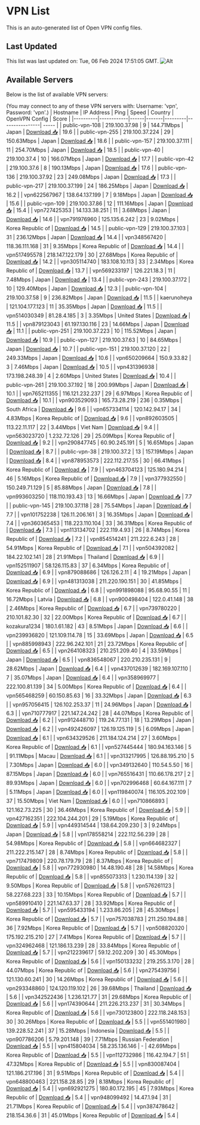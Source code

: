 # VPN List

This is an auto-generated list of Open VPN config files.

## Last Updated

This list was last updated on: Tue, 06 Feb 2024 17:51:05 GMT.
![Alt](https://repobeats.axiom.co/api/embed/186b98318ef1479477931607c1ad7d823f12451f.svg "Repobeats analytics image")

## Available Servers

Below is the list of available VPN servers:

(You may connect to any of these VPN servers with: Username: 'vpn', Password: 'vpn'.)
| Hostname | IP Address | Ping | Speed | Country | OpenVPN Config | Score |
|----------|------------|------|-------|---------|----------------| ----- |
| public-vpn-108 | 219.100.37.98 | 9 | 144.71Mbps | Japan | [Download 📥](./configs/server_0_JP.ovpn) | 19.6 |
| public-vpn-255 | 219.100.37.224 | 29 | 150.63Mbps | Japan | [Download 📥](./configs/server_1_JP.ovpn) | 18.6 |
| public-vpn-157 | 219.100.37.111 | 11 | 254.70Mbps | Japan | [Download 📥](./configs/server_2_JP.ovpn) | 18.5 |
| public-vpn-40 | 219.100.37.4 | 10 | 166.07Mbps | Japan | [Download 📥](./configs/server_3_JP.ovpn) | 17.7 |
| public-vpn-42 | 219.100.37.6 | 8 | 190.13Mbps | Japan | [Download 📥](./configs/server_4_JP.ovpn) | 17.6 |
| public-vpn-136 | 219.100.37.92 | 23 | 249.08Mbps | Japan | [Download 📥](./configs/server_5_JP.ovpn) | 17.3 |
| public-vpn-217 | 219.100.37.199 | 24 | 186.25Mbps | Japan | [Download 📥](./configs/server_6_JP.ovpn) | 16.2 |
| vpn622567967 | 138.64.137.199 | 7 | 9.18Mbps | Japan | [Download 📥](./configs/server_7_JP.ovpn) | 15.6 |
| public-vpn-109 | 219.100.37.86 | 12 | 111.16Mbps | Japan | [Download 📥](./configs/server_8_JP.ovpn) | 15.4 |
| vpn727425353 | 14.133.38.251 | 11 | 3.68Mbps | Japan | [Download 📥](./configs/server_9_JP.ovpn) | 14.6 |
| vpn791976960 | 125.135.6.242 | 23 | 9.02Mbps | Korea Republic of | [Download 📥](./configs/server_10_KR.ovpn) | 14.5 |
| public-vpn-129 | 219.100.37.103 | 31 | 236.12Mbps | Japan | [Download 📥](./configs/server_11_JP.ovpn) | 14.4 |
| vpn348567420 | 118.36.111.168 | 31 | 9.35Mbps | Korea Republic of | [Download 📥](./configs/server_12_KR.ovpn) | 14.4 |
| vpn517495578 | 218.147.122.179 | 30 | 27.68Mbps | Korea Republic of | [Download 📥](./configs/server_13_KR.ovpn) | 14.2 |
| vpn305114740 | 183.108.10.113 | 33 | 2.34Mbps | Korea Republic of | [Download 📥](./configs/server_14_KR.ovpn) | 13.7 |
| vpn569233197 | 126.221.18.3 | 11 | 7.48Mbps | Japan | [Download 📥](./configs/server_15_JP.ovpn) | 13.4 |
| public-vpn-243 | 219.100.37.172 | 10 | 129.40Mbps | Japan | [Download 📥](./configs/server_16_JP.ovpn) | 12.3 |
| public-vpn-104 | 219.100.37.58 | 9 | 236.82Mbps | Japan | [Download 📥](./configs/server_17_JP.ovpn) | 11.5 |
| kaerunoheya | 121.104.177.123 | 11 | 35.35Mbps | Japan | [Download 📥](./configs/server_18_JP.ovpn) | 11.5 |
| vpn514030349 | 81.28.4.185 | 3 | 3.35Mbps | United States | [Download 📥](./configs/server_19_US.ovpn) | 11.5 |
| vpn879123043 | 61.197.130.116 | 23 | 14.66Mbps | Japan | [Download 📥](./configs/server_20_JP.ovpn) | 11.1 |
| public-vpn-251 | 219.100.37.223 | 10 | 115.52Mbps | Japan | [Download 📥](./configs/server_21_JP.ovpn) | 10.9 |
| public-vpn-127 | 219.100.37.63 | 10 | 84.65Mbps | Japan | [Download 📥](./configs/server_22_JP.ovpn) | 10.7 |
| public-vpn-151 | 219.100.37.120 | 22 | 249.33Mbps | Japan | [Download 📥](./configs/server_23_JP.ovpn) | 10.6 |
| vpn650209664 | 150.9.33.82 | 3 | 7.46Mbps | Japan | [Download 📥](./configs/server_24_JP.ovpn) | 10.5 |
| vpn431396938 | 173.198.248.39 | 4 | 2.60Mbps | United States | [Download 📥](./configs/server_25_US.ovpn) | 10.4 |
| public-vpn-261 | 219.100.37.192 | 18 | 200.99Mbps | Japan | [Download 📥](./configs/server_26_JP.ovpn) | 10.1 |
| vpn765211355 | 116.121.232.237 | 29 | 6.97Mbps | Korea Republic of | [Download 📥](./configs/server_27_KR.ovpn) | 10.1 |
| vpn903529093 | 165.73.28.219 | 236 | 0.35Mbps | South Africa | [Download 📥](./configs/server_28_ZA.ovpn) | 9.6 |
| vpn657334114 | 120.142.94.17 | 34 | 4.83Mbps | Korea Republic of | [Download 📥](./configs/server_29_KR.ovpn) | 9.6 |
| vpn892603505 | 113.22.11.117 | 22 | 3.44Mbps | Viet Nam | [Download 📥](./configs/server_30_VN.ovpn) | 9.4 |
| vpn563023720 | 1.232.72.126 | 29 | 25.09Mbps | Korea Republic of | [Download 📥](./configs/server_31_KR.ovpn) | 9.2 |
| vpn290847745 | 60.90.245.191 | 5 | 16.65Mbps | Japan | [Download 📥](./configs/server_32_JP.ovpn) | 8.7 |
| public-vpn-38 | 219.100.37.2 | 13 | 157.19Mbps | Japan | [Download 📥](./configs/server_33_JP.ovpn) | 8.4 |
| vpn878953573 | 222.112.217.55 | 30 | 66.41Mbps | Korea Republic of | [Download 📥](./configs/server_34_KR.ovpn) | 7.9 |
| vpn463704123 | 125.180.94.214 | 46 | 5.16Mbps | Korea Republic of | [Download 📥](./configs/server_35_KR.ovpn) | 7.9 |
| vpn377932550 | 150.249.71.129 | 5 | 85.88Mbps | Japan | [Download 📥](./configs/server_36_JP.ovpn) | 7.8 |
| vpn993603250 | 118.110.193.43 | 13 | 16.66Mbps | Japan | [Download 📥](./configs/server_37_JP.ovpn) | 7.7 |
| public-vpn-145 | 219.100.37.118 | 28 | 75.54Mbps | Japan | [Download 📥](./configs/server_38_JP.ovpn) | 7.7 |
| vpn101752238 | 126.11.206.161 | 3 | 16.35Mbps | Japan | [Download 📥](./configs/server_39_JP.ovpn) | 7.4 |
| vpn360365453 | 118.223.110.104 | 33 | 36.31Mbps | Korea Republic of | [Download 📥](./configs/server_40_KR.ovpn) | 7.3 |
| vpn113134702 | 222.119.4.93 | 26 | 8.74Mbps | Korea Republic of | [Download 📥](./configs/server_41_KR.ovpn) | 7.2 |
| vpn854514241 | 211.222.6.243 | 28 | 54.91Mbps | Korea Republic of | [Download 📥](./configs/server_42_KR.ovpn) | 7.1 |
| vpn504392082 | 184.22.102.141 | 28 | 21.91Mbps | Thailand | [Download 📥](./configs/server_43_TH.ovpn) | 6.9 |
| vpn152511907 | 58.126.115.83 | 37 | 6.34Mbps | Korea Republic of | [Download 📥](./configs/server_44_KR.ovpn) | 6.9 |
| vpn879088686 | 126.126.2.11 | 4 | 19.21Mbps | Japan | [Download 📥](./configs/server_45_JP.ovpn) | 6.9 |
| vpn481313038 | 211.220.190.151 | 30 | 41.85Mbps | Korea Republic of | [Download 📥](./configs/server_46_KR.ovpn) | 6.8 |
| vpn991898088 | 95.68.90.55 | 11 | 16.72Mbps | Latvia | [Download 📥](./configs/server_47_LV.ovpn) | 6.8 |
| vpn900498404 | 122.0.41.148 | 38 | 2.46Mbps | Korea Republic of | [Download 📥](./configs/server_48_KR.ovpn) | 6.7 |
| vpn739780220 | 210.101.82.30 | 32 | 22.00Mbps | Korea Republic of | [Download 📥](./configs/server_49_KR.ovpn) | 6.7 |
| kozakura1234 | 180.1.61.182 | 43 | 8.51Mbps | Japan | [Download 📥](./configs/server_50_JP.ovpn) | 6.6 |
| vpn239936820 | 121.109.114.78 | 15 | 33.69Mbps | Japan | [Download 📥](./configs/server_51_JP.ovpn) | 6.5 |
| vpn885998943 | 222.96.242.101 | 21 | 23.72Mbps | Korea Republic of | [Download 📥](./configs/server_52_KR.ovpn) | 6.5 |
| vpn264108323 | 210.251.209.40 | 4 | 33.59Mbps | Japan | [Download 📥](./configs/server_53_JP.ovpn) | 6.5 |
| vpn836548067 | 220.210.235.131 | 9 | 28.62Mbps | Japan | [Download 📥](./configs/server_54_JP.ovpn) | 6.4 |
| vpn437012639 | 182.169.107.110 | 7 | 35.07Mbps | Japan | [Download 📥](./configs/server_55_JP.ovpn) | 6.4 |
| vpn358969977 | 222.100.81.139 | 34 | 5.00Mbps | Korea Republic of | [Download 📥](./configs/server_56_KR.ovpn) | 6.4 |
| vpn565468259 | 60.150.85.63 | 16 | 33.32Mbps | Japan | [Download 📥](./configs/server_57_JP.ovpn) | 6.3 |
| vpn957056415 | 126.102.253.37 | 11 | 24.96Mbps | Japan | [Download 📥](./configs/server_58_JP.ovpn) | 6.3 |
| vpn710777917 | 221.147.24.242 | 28 | 44.07Mbps | Korea Republic of | [Download 📥](./configs/server_59_KR.ovpn) | 6.2 |
| vpn912448710 | 119.24.77.131 | 18 | 13.29Mbps | Japan | [Download 📥](./configs/server_60_JP.ovpn) | 6.2 |
| vpn492426097 | 126.19.125.119 | 5 | 6.09Mbps | Japan | [Download 📥](./configs/server_61_JP.ovpn) | 6.1 |
| vpn634329526 | 211.184.124.214 | 27 | 3.60Mbps | Korea Republic of | [Download 📥](./configs/server_62_KR.ovpn) | 6.1 |
| vpn527445444 | 180.94.163.146 | 5 | 91.11Mbps | Macau | [Download 📥](./configs/server_63_MO.ovpn) | 6.1 |
| vpn313217995 | 126.88.195.210 | 5 | 7.30Mbps | Japan | [Download 📥](./configs/server_64_JP.ovpn) | 6.0 |
| vpn349132640 | 110.54.5.50 | 16 | 87.15Mbps | Japan | [Download 📥](./configs/server_65_JP.ovpn) | 6.0 |
| vpn765516431 | 110.66.178.217 | 2 | 89.93Mbps | Japan | [Download 📥](./configs/server_66_JP.ovpn) | 6.0 |
| vpn702996468 | 60.64.167.111 | 7 | 5.11Mbps | Japan | [Download 📥](./configs/server_67_JP.ovpn) | 6.0 |
| vpn119840074 | 116.105.202.109 | 37 | 15.50Mbps | Viet Nam | [Download 📥](./configs/server_68_VN.ovpn) | 6.0 |
| vpn710866893 | 121.162.73.225 | 30 | 36.46Mbps | Korea Republic of | [Download 📥](./configs/server_69_KR.ovpn) | 5.9 |
| vpn427162351 | 222.104.244.201 | 29 | 5.19Mbps | Korea Republic of | [Download 📥](./configs/server_70_KR.ovpn) | 5.9 |
| vpn449314544 | 138.64.209.230 | 3 | 9.24Mbps | Japan | [Download 📥](./configs/server_71_JP.ovpn) | 5.8 |
| vpn178558214 | 222.112.56.239 | 28 | 54.98Mbps | Korea Republic of | [Download 📥](./configs/server_72_KR.ovpn) | 5.8 |
| vpn664682327 | 211.222.215.147 | 28 | 8.74Mbps | Korea Republic of | [Download 📥](./configs/server_73_KR.ovpn) | 5.8 |
| vpn717479809 | 220.78.179.79 | 28 | 8.37Mbps | Korea Republic of | [Download 📥](./configs/server_74_KR.ovpn) | 5.8 |
| vpn772930980 | 14.48.190.48 | 28 | 14.58Mbps | Korea Republic of | [Download 📥](./configs/server_75_KR.ovpn) | 5.8 |
| vpn855073313 | 1.230.114.139 | 32 | 9.50Mbps | Korea Republic of | [Download 📥](./configs/server_76_KR.ovpn) | 5.8 |
| vpn576261123 | 58.227.68.223 | 33 | 10.15Mbps | Korea Republic of | [Download 📥](./configs/server_77_KR.ovpn) | 5.7 |
| vpn589910410 | 221.147.63.37 | 28 | 33.92Mbps | Korea Republic of | [Download 📥](./configs/server_78_KR.ovpn) | 5.7 |
| vpn595433194 | 1.233.86.205 | 28 | 45.30Mbps | Korea Republic of | [Download 📥](./configs/server_79_KR.ovpn) | 5.7 |
| vpn757038783 | 211.250.194.88 | 36 | 7.92Mbps | Korea Republic of | [Download 📥](./configs/server_80_KR.ovpn) | 5.7 |
| vpn508820320 | 175.192.215.210 | 27 | 7.41Mbps | Korea Republic of | [Download 📥](./configs/server_81_KR.ovpn) | 5.7 |
| vpn324962468 | 121.186.13.239 | 28 | 33.84Mbps | Korea Republic of | [Download 📥](./configs/server_82_KR.ovpn) | 5.7 |
| vpn212239617 | 59.12.202.209 | 30 | 45.30Mbps | Korea Republic of | [Download 📥](./configs/server_83_KR.ovpn) | 5.6 |
| vpn150133232 | 219.255.3.170 | 28 | 44.07Mbps | Korea Republic of | [Download 📥](./configs/server_84_KR.ovpn) | 5.6 |
| vpn275439756 | 121.130.60.241 | 30 | 14.26Mbps | Korea Republic of | [Download 📥](./configs/server_85_KR.ovpn) | 5.6 |
| vpn293348860 | 124.120.119.102 | 26 | 39.68Mbps | Thailand | [Download 📥](./configs/server_86_TH.ovpn) | 5.6 |
| vpn342522436 | 1.236.121.77 | 31 | 29.68Mbps | Korea Republic of | [Download 📥](./configs/server_87_KR.ovpn) | 5.6 |
| vpn174390644 | 211.226.213.237 | 31 | 30.34Mbps | Korea Republic of | [Download 📥](./configs/server_88_KR.ovpn) | 5.6 |
| vpn730123800 | 222.118.248.153 | 30 | 30.26Mbps | Korea Republic of | [Download 📥](./configs/server_89_KR.ovpn) | 5.5 |
| vpn551401980 | 139.228.52.241 | 37 | 15.28Mbps | Indonesia | [Download 📥](./configs/server_90_ID.ovpn) | 5.5 |
| vpn907786206 | 5.79.201.148 | 39 | 7.71Mbps | Russian Federation | [Download 📥](./configs/server_91_RU.ovpn) | 5.5 |
| vpn415804034 | 58.235.136.146 | - | 42.69Mbps | Korea Republic of | [Download 📥](./configs/server_92_KR.ovpn) | 5.5 |
| vpn112732986 | 116.42.194.7 | 51 | 47.32Mbps | Korea Republic of | [Download 📥](./configs/server_93_KR.ovpn) | 5.5 |
| vpn830087404 | 121.186.217.196 | 31 | 9.51Mbps | Korea Republic of | [Download 📥](./configs/server_94_KR.ovpn) | 5.4 |
| vpn648800463 | 221.158.28.85 | 29 | 8.18Mbps | Korea Republic of | [Download 📥](./configs/server_95_KR.ovpn) | 5.4 |
| vpn692921275 | 180.80.172.195 | 45 | 7.93Mbps | Korea Republic of | [Download 📥](./configs/server_96_KR.ovpn) | 5.4 |
| vpn948099492 | 14.47.1.94 | 31 | 21.71Mbps | Korea Republic of | [Download 📥](./configs/server_97_KR.ovpn) | 5.4 |
| vpn387478642 | 218.154.36.6 | 31 | 45.01Mbps | Korea Republic of | [Download 📥](./configs/server_98_KR.ovpn) | 5.4 |
